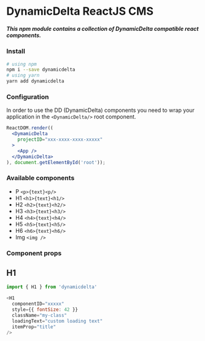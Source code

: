# DynamicDelta ReactJS CMS
##### This npm module contains a collection of DynamicDelta compatible react components.

### Install
```bash
# using npm
npm i --save dynamicdelta
# using yarn
yarn add dynamicdelta
```

### Configuration
In order to use the DD (DynamicDelta) components you need to wrap your application in
the `<DynamicDelta/>` root component.
```jsx harmony
ReactDOM.render((
  <DymamicDelta
    projectID="xxx-xxxx-xxxx-xxxxx"
  >
    <App />
  </DymamicDelta>
), document.getElementById('root'));
```

### Available components
- P `<p>{text}<p/>`
- H1 `<h1>{text}<h1/>`
- H2 `<h2>{text}<h2/>`
- H3 `<h3>{text}<h3/>`
- H4 `<h4>{text}<h4/>`
- H5 `<h5>{text}<h5/>`
- H6 `<h6>{text}<h6/>`
- Img `<img />`

### Component props
## H1
```js
import { H1 } from 'dynamicdelta'

<H1
  componentID="xxxxx"
  style={{ fontSize: 42 }}
  className="my-class"
  loadingText="custom loading text"
  itemProp="title"
/>
```
